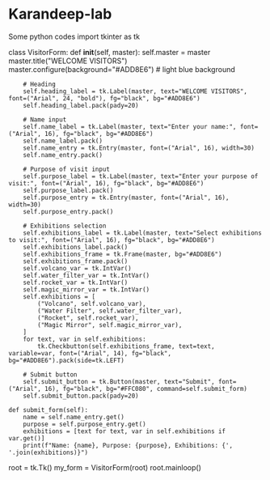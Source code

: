 # Karandeep-lab
Some python codes 
import tkinter as tk

class VisitorForm:
    def __init__(self, master):
        self.master = master
        master.title("WELCOME VISITORS")
        master.configure(background="#ADD8E6")  # light blue background

        # Heading
        self.heading_label = tk.Label(master, text="WELCOME VISITORS", font=("Arial", 24, "bold"), fg="black", bg="#ADD8E6")
        self.heading_label.pack(pady=20)

        # Name input
        self.name_label = tk.Label(master, text="Enter your name:", font=("Arial", 16), fg="black", bg="#ADD8E6")
        self.name_label.pack()
        self.name_entry = tk.Entry(master, font=("Arial", 16), width=30)
        self.name_entry.pack()

        # Purpose of visit input
        self.purpose_label = tk.Label(master, text="Enter your purpose of visit:", font=("Arial", 16), fg="black", bg="#ADD8E6")
        self.purpose_label.pack()
        self.purpose_entry = tk.Entry(master, font=("Arial", 16), width=30)
        self.purpose_entry.pack()

        # Exhibitions selection
        self.exhibitions_label = tk.Label(master, text="Select exhibitions to visit:", font=("Arial", 16), fg="black", bg="#ADD8E6")
        self.exhibitions_label.pack()
        self.exhibitions_frame = tk.Frame(master, bg="#ADD8E6")
        self.exhibitions_frame.pack()
        self.volcano_var = tk.IntVar()
        self.water_filter_var = tk.IntVar()
        self.rocket_var = tk.IntVar()
        self.magic_mirror_var = tk.IntVar()
        self.exhibitions = [
            ("Volcano", self.volcano_var),
            ("Water Filter", self.water_filter_var),
            ("Rocket", self.rocket_var),
            ("Magic Mirror", self.magic_mirror_var),
        ]
        for text, var in self.exhibitions:
            tk.Checkbutton(self.exhibitions_frame, text=text, variable=var, font=("Arial", 14), fg="black", bg="#ADD8E6").pack(side=tk.LEFT)

        # Submit button
        self.submit_button = tk.Button(master, text="Submit", font=("Arial", 16), fg="black", bg="#FFC080", command=self.submit_form)
        self.submit_button.pack(pady=20)

    def submit_form(self):
        name = self.name_entry.get()
        purpose = self.purpose_entry.get()
        exhibitions = [text for text, var in self.exhibitions if var.get()]
        print(f"Name: {name}, Purpose: {purpose}, Exhibitions: {', '.join(exhibitions)}")

root = tk.Tk()
my_form = VisitorForm(root)
root.mainloop()
